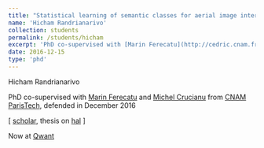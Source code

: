 ```yaml
---
title: "Statistical learning of semantic classes for aerial image interpretation"
name: 'Hicham Randrianarivo'
collection: students
permalink: /students/hicham
excerpt: 'PhD co-supervised with [Marin Ferecatu](http://cedric.cnam.fr/~ferecatm/) and [Michel Crucianu](http://cedric.cnam.fr/~crucianm/) from [CNAM ParisTech](http://www.cnam.eu/site-en/), defended in December 2016'
date: 2016-12-15
type: 'phd'
---
```


Hicham Randrianarivo

PhD co-supervised with [Marin Ferecatu](http://cedric.cnam.fr/~ferecatm/) and [Michel Crucianu](http://cedric.cnam.fr/~crucianm/) from [CNAM ParisTech](http://www.cnam.eu/site-en/), defended in December 2016

\[ [scholar](https://scholar.google.fr/citations?user=g5MloHAAAAAJ&hl=en), thesis on [hal](https://tel.archives-ouvertes.fr/tel-01683137)  \]

Now at [Qwant](https://www.qwant.com/)
